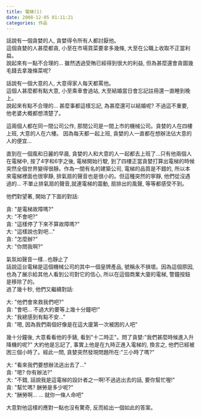 ```yaml
---
title: 電梯(1)
date: 2008-12-05 01:11:21
categories: 作品
---
```


  
話說有一個貪婪的人, 貪婪得令所有人都討厭他。  
這個貪婪的人甚麼都貪, 小至在市場買菜要拿多幾條, 大至在公職上收取不正當利益。  
說起來有一點不合理的... 雖然透過受賄已經得到很大的利益, 但為甚麼還會貪圖幾毛錢去拿幾條菜呢?  
  
話說有一個大意的人, 大意得家人每天都罵他。  
這個人甚麼都有點大意, 小至乘車會過站, 大至結婚當日會忘記註冊還一直睡到晚上。  
說起來有點不合理的... 甚麼事都這樣忘記, 為甚麼還可以結婚呢? 不過這不重要, 他老婆大概都想清楚了。  
  
這兩個人都在同一間公司公作, 那間公司是一間上市的機械公司。貪婪的人在四樓上班, 大意的人在六樓。 因為每天都一起上班, 貪婪的人一直都在想辦法佔大意的人的便宜...  
  
直到在一個風和日麗的早晨, 貪婪的人和大意的人一起都去上班了...只有他兩個人在電梯中, 按了4字和6字之後, 電梯開始行駛, 到了四樓正當貪婪打算出電梯的時候突然全個世界變得很靜。作為一間有名的建築公司, 電梯的品質是不錯的, 所以本來電梯裡面也很寧靜, 排氣扇的聲音也是很小的。但這種突然的寧靜, 他們從沒遇過的... 不單止排氣扇的聲音,就連電梯的震動, 扇排出的風聲, 等等都感受不到。  
  
他們對望著, 開始了下面的對話:  
  
貪: "是電梯故障嗎?"  
大: "不會吧?"  
貪: "這樣停了下來不算故障嗎?"  
大: "這樣說也對吧..."  
貪: "怎麼辦?"  
大: "你問我啊?"  
  
氣氛如聲音一樣...也靜止了  
話說這台電梯是這個機械公司的其中一個皇牌產品, 號稱永不損壞。因為這個原因, 也為了展示給其他人看到公司對它的信心, 所以在這個商業大廈的電梯, 警鐘按鈕是移除了的。  
過了幾十秒, 他們又繼續對話:  
  
大: "他們會來救我們吧?"  
貪: "會吧... 不過大約要等上幾十分鐘吧!"  
大: "我總感到有點不安..."  
貪: "嗯, 因為我們兩個好像是在這大廈第一次被困的人吧"  
  
幾十分鐘後, 大意看看他的手錶, 看到"十二時正"。問了貪婪:"我們甚麼時候進入升降機的呢?" 大約他是忘記了, 事實上他是在九時正進入電梯的, 換言之, 他們已經被困三個小時了。經此一問, 貪婪突然發現問題所在:"三小時了嗎?"  
  
大: "看來我們要想辦法逃出去了..."  
貪: "嗯? 你有辦法?"  
大: "不錯, 話說我是這電梯的設計者之一啊!不過逃出去的話, 要你幫忙喔!"  
貪: "幫忙嗎? 酬勞是多少呢?"  
大: "酬勞啊... ... 就你一條人命吧"  
  
大意對他這樣的應對一點也沒有驚奇, 反而給出一個如此的答案。  